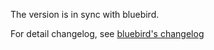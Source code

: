The version is in sync with bluebird.

For detail changelog, see [bluebird's changelog](https://github.com/petkaantonov/bluebird/blob/master/changelog.md)

